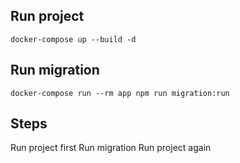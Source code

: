 ## Run project 
`docker-compose up --build -d`

## Run migration
`docker-compose run --rm app npm run migration:run`


## Steps
Run project first 
Run migration 
Run project again